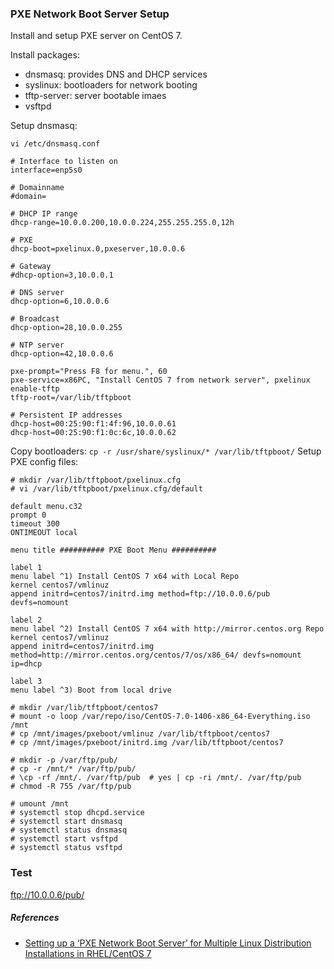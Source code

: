 
### PXE Network Boot Server Setup

Install and setup PXE server on CentOS 7.  

Install packages:
- dnsmasq: provides DNS and DHCP services
- syslinux: bootloaders for network booting
- tftp-server: server bootable imaes
- vsftpd

Setup dnsmasq:
```
vi /etc/dnsmasq.conf
```
```
# Interface to listen on
interface=enp5s0

# Domainname
#domain=

# DHCP IP range
dhcp-range=10.0.0.200,10.0.0.224,255.255.255.0,12h

# PXE
dhcp-boot=pxelinux.0,pxeserver,10.0.0.6

# Gateway
#dhcp-option=3,10.0.0.1

# DNS server
dhcp-option=6,10.0.0.6

# Broadcast
dhcp-option=28,10.0.0.255

# NTP server
dhcp-option=42,10.0.0.6

pxe-prompt="Press F8 for menu.", 60
pxe-service=x86PC, "Install CentOS 7 from network server", pxelinux
enable-tftp
tftp-root=/var/lib/tftpboot

# Persistent IP addresses
dhcp-host=00:25:90:f1:4f:96,10.0.0.61
dhcp-host=00:25:90:f1:0c:6c,10.0.0.62
```

Copy bootloaders: `cp -r /usr/share/syslinux/* /var/lib/tftpboot/`
Setup PXE config files:
```
# mkdir /var/lib/tftpboot/pxelinux.cfg
# vi /var/lib/tftpboot/pxelinux.cfg/default
```
```
default menu.c32
prompt 0
timeout 300
ONTIMEOUT local

menu title ########## PXE Boot Menu ##########

label 1
menu label ^1) Install CentOS 7 x64 with Local Repo
kernel centos7/vmlinuz
append initrd=centos7/initrd.img method=ftp://10.0.0.6/pub devfs=nomount

label 2
menu label ^2) Install CentOS 7 x64 with http://mirror.centos.org Repo
kernel centos7/vmlinuz
append initrd=centos7/initrd.img method=http://mirror.centos.org/centos/7/os/x86_64/ devfs=nomount ip=dhcp

label 3
menu label ^3) Boot from local drive
```

```
# mkdir /var/lib/tftpboot/centos7
# mount -o loop /var/repo/iso/CentOS-7.0-1406-x86_64-Everything.iso /mnt
# cp /mnt/images/pxeboot/vmlinuz /var/lib/tftpboot/centos7
# cp /mnt/images/pxeboot/initrd.img /var/lib/tftpboot/centos7

# mkdir -p /var/ftp/pub/
# cp -r /mnt/* /var/ftp/pub/
# \cp -rf /mnt/. /var/ftp/pub  # yes | cp -ri /mnt/. /var/ftp/pub
# chmod -R 755 /var/ftp/pub

# umount /mnt
# systemctl stop dhcpd.service
# systemctl start dnsmasq
# systemctl status dnsmasq
# systemctl start vsftpd
# systemctl status vsftpd
```

### Test

ftp://10.0.0.6/pub/


##### References

- [Setting up a ‘PXE Network Boot Server’ for Multiple Linux Distribution Installations in RHEL/CentOS 7](http://www.tecmint.com/install-pxe-network-boot-server-in-centos-7/)
